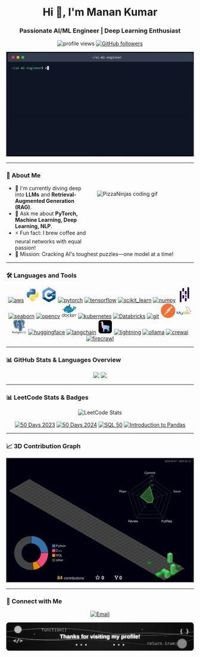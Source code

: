 <h1 align="center">Hi 👋, I'm Manan Kumar</h1>
<h3 align="center">Passionate AI/ML Engineer | Deep Learning Enthusiast</h3>

<p align="center">
  <img src="https://komarev.com/ghpvc/?username=manankumar7403&label=Profile%20Views&color=0e75b6&style=flat" alt="profile views" />
  <a href="https://github.com/manankumar7403"><img src="https://img.shields.io/github/followers/manankumar7403?label=Follow&style=social" alt="GitHub followers" /></a>
</p>

<!-----
<p align="center">
  <img src="https://media.giphy.com/media/78XCFBGOlS6keY1Bil/giphy.gif" alt="PizzaNinjas coding gif" width="300"/>
</p>
------->
<p align="center">
  <img src="about_animation.gif" alt="About Animation">
</p>


---

<img src="https://media.giphy.com/media/78XCFBGOlS6keY1Bil/giphy.gif"
     alt="PizzaNinjas coding gif"
     width="260" height="150" align="right"
     style="margin-left: 20px; margin-top: 60px;" />

### 🚀 About Me
- 🌱 I'm currently diving deep into **LLMs** and **Retrieval-Augmented Generation (RAG)**.
- 💬 Ask me about **PyTorch, Machine Learning, Deep Learning, NLP**.
- ⚡ Fun fact: I brew coffee and neural networks with equal passion!
- 🚀 Mission: Cracking AI's toughest puzzles—one model at a time!


---

### 🛠️ Languages and Tools
<p align="center">
  <a href="https://aws.amazon.com" target="_blank"><img src="https://cdn.brandfetch.io/idVoqFQ-78/theme/light/logo.svg?c=1dxbfHSJFAPEGdCLU4o5B" alt="aws" width="40" height="40"/></a>
  <a href="https://www.python.org" target="_blank"><img src="https://raw.githubusercontent.com/devicons/devicon/master/icons/python/python-original.svg" alt="python" width="40" height="40"/></a>
  <a href="https://www.w3schools.com/cpp/" target="_blank"><img src="https://raw.githubusercontent.com/devicons/devicon/master/icons/cplusplus/cplusplus-original.svg" alt="cplusplus" width="40" height="40"/></a>
  <a href="https://pytorch.org/" target="_blank"><img src="https://www.vectorlogo.zone/logos/pytorch/pytorch-icon.svg" alt="pytorch" width="40" height="40"/></a>
  <a href="https://www.tensorflow.org" target="_blank"><img src="https://www.vectorlogo.zone/logos/tensorflow/tensorflow-icon.svg" alt="tensorflow" width="40" height="40"/></a>
  <a href="https://scikit-learn.org/" target="_blank"><img src="https://cdn.brandfetch.io/idW3VhiylC/theme/dark/logo.svg?c=1dxbfHSJFAPEGdCLU4o5B" alt="scikit_learn" width="40" height="40"/></a>
  <a href="https://numpy.org/" target="_blank"><img src="https://cdn.brandfetch.io/idwCOBA3Do/theme/dark/logo.svg?c=1dxbfHSJFAPEGdCLU4o5B" alt="numpy" width="40" height="40"/></a>
  <a href="https://pandas.pydata.org/" target="_blank"><img src="https://raw.githubusercontent.com/devicons/devicon/2ae2a900d2f041da66e950e4d48052658d850630/icons/pandas/pandas-original.svg" alt="pandas" width="40" height="40"/></a>
  <a href="https://seaborn.pydata.org/" target="_blank"><img src="https://seaborn.pydata.org/_images/logo-mark-lightbg.svg" alt="seaborn" width="40" height="40"/></a>
  <a href="https://opencv.org/" target="_blank"><img src="https://www.vectorlogo.zone/logos/opencv/opencv-icon.svg" alt="opencv" width="40" height="40"/></a>
  <a href="https://www.docker.com/" target="_blank"><img src="https://raw.githubusercontent.com/devicons/devicon/master/icons/docker/docker-original-wordmark.svg" alt="docker" width="40" height="40"/></a>
  <a href="https://kubernetes.io" target="_blank"><img src="https://www.vectorlogo.zone/logos/kubernetes/kubernetes-icon.svg" alt="kubernetes" width="40" height="40"/></a>
  <a href="https://www.databricks.com/" target="_blank"><img src="https://www.vectorlogo.zone/logos/databricks/databricks-ar21~bgwhite.svg" alt="Databricks" width="100" height="40"/></a>
  <a href="https://git-scm.com/" target="_blank"><img src="https://www.vectorlogo.zone/logos/git-scm/git-scm-icon.svg" alt="git" width="40" height="40"/></a>
  <a href="https://www.postman.com" target="_blank"><img src="https://raw.githubusercontent.com/devicons/devicon/master/icons/postman/postman-original.svg" alt="postman" width="40" height="40"/></a>
  <a href="https://www.mysql.com/" target="_blank"><img src="https://raw.githubusercontent.com/devicons/devicon/master/icons/mysql/mysql-original-wordmark.svg" alt="mysql" width="40" height="40"/></a>
  <a href="https://www.postgresql.org" target="_blank"><img src="https://raw.githubusercontent.com/devicons/devicon/master/icons/postgresql/postgresql-original-wordmark.svg" alt="postgresql" width="40" height="40"/></a>
  <a href="https://huggingface.co/" target="_blank"><img src="https://huggingface.co/datasets/huggingface/brand-assets/resolve/main/hf-logo.svg" alt="huggingface" width="40" height="40"/></a>
  <a href="https://www.langchain.com/" target="_blank"><img src="https://avatars.githubusercontent.com/u/126733545?s=200&v=4" alt="langchain" width="40" height="40"/></a>
  <a href="https://www.llamaindex.ai/" target="_blank"><img src="https://raw.githubusercontent.com/run-llama/logos/main/LlamaSquareBlack.svg" alt="llamaindex" width="40" height="40"/></a>
  <a href="https://lightning.ai/" target="_blank"><img src="https://avatars.githubusercontent.com/u/58386951?s=200&v=4" alt="lightning" width="40" height="40"/></a>
  <a href="https://ollama.com/" target="_blank"><img src="https://cdn.brandfetch.io/idrRDmZ2_F/w/180/h/180/theme/light/logo.png?c=1dxbfHSJFAPEGdCLU4o5B" alt="ollama" width="40" height="40"/></a>
  <a href="https://crewai.com/" target="_blank"><img src="https://cdn.brandfetch.io/idcO2bCwIM/theme/light/logo.svg?c=1dxbfHSJFAPEGdCLU4o5B" alt="crewai" width="40" height="40"/></a>
  <a href="https://www.firecrawl.dev/" target="_blank"><img src="https://www.firecrawl.dev/favicon.ico" alt="firecrawl" width="40" height="40"/></a>
</p>

---

### 📊 GitHub Stats & Languages Overview
<p align="center">
  <img src="https://github-readme-stats.vercel.app/api?username=manankumar7403&show_icons=true&theme=react&hide_border=true&count_private=true&include_all_commits=true" width="50%"/>
  <img src="https://github-readme-stats-salesp07.vercel.app/api/top-langs/?username=manankumar7403&hide=HTML&langs_count=8&layout=compact&theme=react&hide_border=true&exclude_repo=github-readme-stats" width="45%"/>
</p>
  
---

### 📊 LeetCode Stats & Badges
<p align="center">
  <img src="https://leetcard.jacoblin.cool/manankumar14?ext=contest" alt="LeetCode Stats" width="48%"/>
</p>

<p align="center">
  <a href="https://leetcode.com/manankumar14/" target="_blank"><img align="center" src="https://assets.leetcode.com/static_assets/marketing/2023-50.gif" alt="50 Days 2023" height="200" width="200"/></a>
  <a href="https://leetcode.com/manankumar14/" target="_blank"><img align="center" src="https://assets.leetcode.com/static_assets/marketing/2024-50.gif" alt="50 Days 2024" height="200" width="200"/></a>
  <a href="https://leetcode.com/manankumar14/" target="_blank"><img align="center" src="https://assets.leetcode.com/static_assets/others/Top_SQL_50.gif" alt="SQL 50" height="200" width="200"/></a>
  <a href="https://leetcode.com/manankumar14/" target="_blank"><img align="center" src="https://miro.medium.com/v2/resize:fit:720/1*YJty0oZ9A55kiUZH-yu-4A.gif" alt="Introduction to Pandas" height="200" width="200"/></a>
</p>

---

### 📈 3D Contribution Graph
<p align="center">
  <a href="https://github.com/manankumar7403"><img src="./profile-3d-contrib/profile-night-green.svg" alt="3D Contribution Graph" width="600"></a>
</p>

---

<!---
### 🏆 Achievements & Stats
<p align="center">
  <img src="metrics.plugin.achievements.compact.svg" alt="GitHub Achievements" width="70%"/>
</p>

---

---->

### 🌟 Connect with Me
<p align="center">
  <a href="mailto:manankumar1404@gmail.com"><img src="https://img.shields.io/badge/Email-D14836?style=for-the-badge&logo=gmail&logoColor=white" alt="Email" /></a>
</p>


![GitHub Profile Footer](./profile-footer2.svg)
<!--
<p align="center">
  <img src="https://media.giphy.com/media/mP8GermRyOFWV8PQeq/giphy.gif" alt="buh-bye" width="200"/>
</p>
---->
